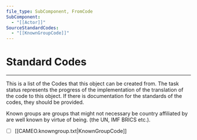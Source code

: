 ```yaml
---
file_type: SubComponent, FromCode
SubComponent:
  - "[[Actor]]"
SourceStandardCodes:
  - "[[KnownGroupCode]]"
---
```

# Standard Codes
---
This is a list of the Codes that this object can be created from. The task status represents the progress of the implementation of the translation of the code to this object. If there is documentation for the standards of the codes, they should be provided.

Known groups are groups that might not necessary be country affiliated by are well known by virtue of being. (the UN, IMF BRICS etc.).

- [ ] [[CAMEO.knowngroup.txt|KnownGroupCode]]